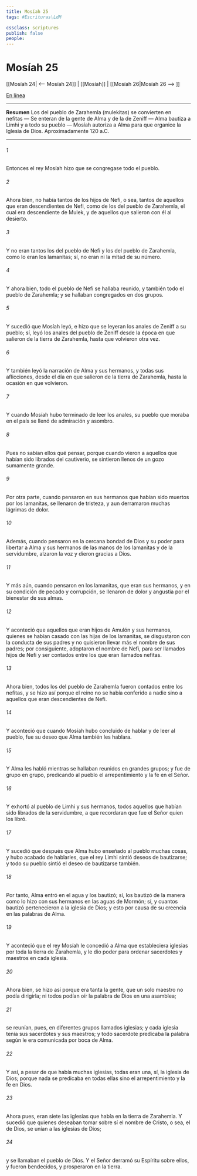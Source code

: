 ```yaml
---
title: Mosíah 25
tags: #Escrituras\LdM

cssclass: scriptures
publish: false
people:
---
```


# Mosíah 25
[[Mosíah 24| <-- Mosíah 24]] | [[Mosíah]] | [[Mosíah 26|Mosíah 26 --> ]]

[En línea](https://churchofjesuschrist.org/study/scriptures/bofm/mosiah/25?lang=spa)

---
__Resumen__
Los del pueblo de Zarahemla (mulekitas) se convierten en nefitas — Se enteran de la gente de Alma y de la de Zeniff — Alma bautiza a Limhi y a todo su pueblo — Mosíah autoriza a Alma para que organice la Iglesia de Dios. Aproximadamente 120 a.C.

---
###### 1 
Entonces el rey Mosíah hizo que se congregase todo el pueblo.

###### 2 
Ahora bien, no había tantos de los hijos de Nefi, o sea, tantos de aquellos que eran descendientes de Nefi, como de los del pueblo de Zarahemla, el cual era descendiente de Mulek, y de aquellos que salieron con él al desierto.

###### 3 
Y no eran tantos los del pueblo de Nefi y los del pueblo de Zarahemla, como lo eran los lamanitas; sí, no eran ni la mitad de su número.

###### 4 
Y ahora bien, todo el pueblo de Nefi se hallaba reunido, y también todo el pueblo de Zarahemla; y se hallaban congregados en dos grupos.

###### 5 
Y sucedió que Mosíah leyó, e hizo que se leyeran los anales de Zeniff a su pueblo; sí, leyó los anales del pueblo de Zeniff desde la época en que salieron de la tierra de Zarahemla, hasta que volvieron otra vez.

###### 6 
Y también leyó la narración de Alma y sus hermanos, y todas sus aflicciones, desde el día en que salieron de la tierra de Zarahemla, hasta la ocasión en que volvieron.

###### 7 
Y cuando Mosíah hubo terminado de leer los anales, su pueblo que moraba en el país se llenó de admiración y asombro.

###### 8 
Pues no sabían ellos qué pensar, porque cuando vieron a aquellos que habían sido librados del cautiverio, se sintieron llenos de un gozo sumamente grande.

###### 9 
Por otra parte, cuando pensaron en sus hermanos que habían sido muertos por los lamanitas, se llenaron de tristeza, y aun derramaron muchas lágrimas de dolor.

###### 10 
Además, cuando pensaron en la cercana bondad de Dios y su poder para libertar a Alma y sus hermanos de las manos de los lamanitas y de la servidumbre, alzaron la voz y dieron gracias a Dios.

###### 11 
Y más aún, cuando pensaron en los lamanitas, que eran sus hermanos, y en su condición de pecado y corrupción, se llenaron de dolor y angustia por el bienestar de sus almas.

###### 12 
Y aconteció que aquellos que eran hijos de Amulón y sus hermanos, quienes se habían casado con las hijas de los lamanitas, se disgustaron con la conducta de sus padres y no quisieron llevar más el nombre de sus padres; por consiguiente, adoptaron el nombre de Nefi, para ser llamados hijos de Nefi y ser contados entre los que eran llamados nefitas.

###### 13 
Ahora bien, todos los del pueblo de Zarahemla fueron contados entre los nefitas, y se hizo así porque el reino no se había conferido a nadie sino a aquellos que eran descendientes de Nefi.

###### 14 
Y aconteció que cuando Mosíah hubo concluido de hablar y de leer al pueblo, fue su deseo que Alma también les hablara.

###### 15 
Y Alma les habló mientras se hallaban reunidos en grandes grupos; y fue de grupo en grupo, predicando al pueblo el arrepentimiento y la fe en el Señor.

###### 16 
Y exhortó al pueblo de Limhi y sus hermanos, todos aquellos que habían sido librados de la servidumbre, a que recordaran que fue el Señor quien los libró.

###### 17 
Y sucedió que después que Alma hubo enseñado al pueblo muchas cosas, y hubo acabado de hablarles, que el rey Limhi sintió deseos de bautizarse; y todo su pueblo sintió el deseo de bautizarse también.

###### 18 
Por tanto, Alma entró en el agua y los bautizó; sí, los bautizó de la manera como lo hizo con sus hermanos en las aguas de Mormón; sí, y cuantos bautizó pertenecieron a la iglesia de Dios; y esto por causa de su creencia en las palabras de Alma.

###### 19 
Y aconteció que el rey Mosíah le concedió a Alma que estableciera iglesias por toda la tierra de Zarahemla, y le dio poder para ordenar sacerdotes y maestros en cada iglesia.

###### 20 
Ahora bien, se hizo así porque era tanta la gente, que un solo maestro no podía dirigirla; ni todos podían oír la palabra de Dios en una asamblea;

###### 21 
se reunían, pues, en diferentes grupos llamados iglesias; y cada iglesia tenía sus sacerdotes y sus maestros; y todo sacerdote predicaba la palabra según le era comunicada por boca de Alma.

###### 22 
Y así, a pesar de que había muchas iglesias, todas eran una, sí, la iglesia de Dios; porque nada se predicaba en todas ellas sino el arrepentimiento y la fe en Dios.

###### 23 
Ahora pues, eran siete las iglesias que había en la tierra de Zarahemla. Y sucedió que quienes deseaban tomar sobre sí el nombre de Cristo, o sea, el de Dios, se unían a las iglesias de Dios;

###### 24 
y se llamaban el pueblo de Dios. Y el Señor derramó su Espíritu sobre ellos, y fueron bendecidos, y prosperaron en la tierra.

